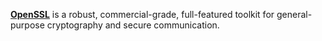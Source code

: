 [**OpenSSL**](https://www.openssl.org/) is a robust, commercial-grade, full-featured toolkit for general-purpose cryptography and secure communication.